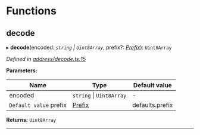 

# Functions

<a id="decode"></a>

##  decode

▸ **decode**(encoded: *`string` \| `Uint8Array`*, prefix?: *[Prefix](_address_types_.md#prefix)*): `Uint8Array`

*Defined in [address/decode.ts:15](https://github.com/polkadot-js/common/blob/3dcd05b/packages/keyring/src/address/decode.ts#L15)*

**Parameters:**

| Name | Type | Default value |
| ------ | ------ | ------ |
| encoded | `string` \| `Uint8Array` | - |
| `Default value` prefix | [Prefix](_address_types_.md#prefix) |  defaults.prefix |

**Returns:** `Uint8Array`

___

